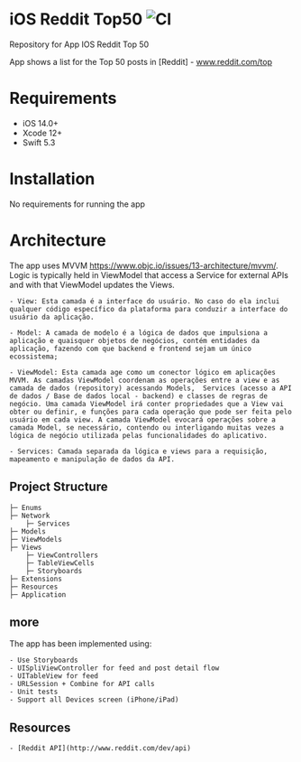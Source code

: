 # iOS Reddit Top50 ![CI](https://github.com/lluizteixeira/ios-reddit-top50/workflows/main.yml/badge.svg)

Repository for App IOS Reddit Top 50

App shows a list for the Top 50 posts in [Reddit] - www.reddit.com/top

# Requirements

- iOS 14.0+
- Xcode 12+
- Swift 5.3

# Installation

No requirements for running the app

# Architecture 

The app uses MVVM https://www.objc.io/issues/13-architecture/mvvm/. Logic is typically held in ViewModel that access a Service for external APIs and with that ViewModel updates the Views.

    - View: Esta camada é a interface do usuário. No caso do ela inclui qualquer código específico da plataforma para conduzir a interface do usuário da aplicação.

    - Model: A camada de modelo é a lógica de dados que impulsiona a aplicação e quaisquer objetos de negócios, contém entidades da aplicação, fazendo com que backend e frontend sejam um único ecossistema;

    - ViewModel: Esta camada age como um conector lógico em aplicações MVVM. As camadas ViewModel coordenam as operações entre a view e as camada de dados (repository) acessando Models,  Services (acesso a API de dados / Base de dados local - backend) e classes de regras de negócio. Uma camada ViewModel irá conter propriedades que a View vai obter ou definir, e funções para cada operação que pode ser feita pelo usuário em cada view. A camada ViewModel evocará operações sobre a camada Model, se necessário, contendo ou interligando muitas vezes a lógica de negócio utilizada pelas funcionalidades do aplicativo.

    - Services: Camada separada da lógica e views para a requisição, mapeamento e manipulação de dados da API.
    
## Project Structure

    ├─ Enums
    ├─ Network
        ├─ Services
    ├─ Models
    ├─ ViewModels
    ├─ Views
        ├─ ViewControllers
        ├─ TableViewCells
        ├─ Storyboards
    ├─ Extensions
    ├─ Resources
    ├─ Application  


## more
The app has been implemented using:
    
    - Use Storyboards
    - UISpliViewController for feed and post detail flow
    - UITableView for feed
    - URLSession + Combine for API calls
    - Unit tests 
    - Support all Devices screen (iPhone/iPad)

## Resources

    - [Reddit API](http://www.reddit.com/dev/api)
